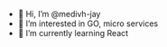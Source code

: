 - 👋 Hi, I’m @medivh-jay
- 👀 I’m interested in GO, micro services
- 🌱 I’m currently learning React

<!---
medivh-jay/medivh-jay is a ✨ special ✨ repository because its `README.md` (this file) appears on your GitHub profile.
You can click the Preview link to take a look at your changes........
--->

